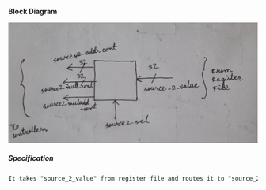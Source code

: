 __Block Diagram__

<p align="center">
  <img src="./Block_Diagram.jpg?raw=true" alt="Block_Diagram"/>
</p>

##### Specification
```diff prompt
It takes "source_2_value" from register file and routes it to "source_2_value" of different controllers
```
